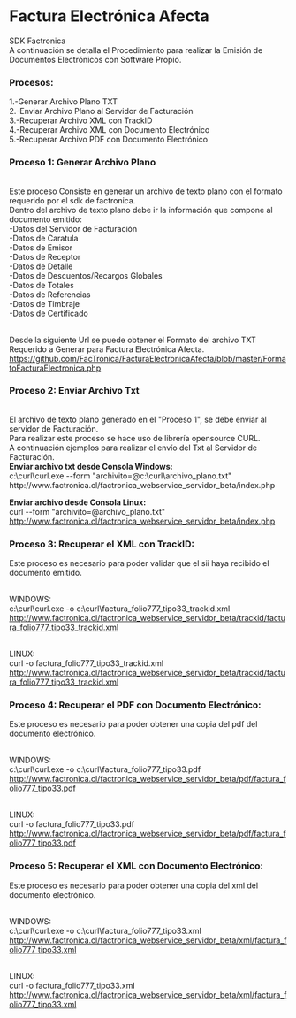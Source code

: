 # Factura Electrónica Afecta
SDK Factronica
<br>A continuación se detalla el Procedimiento para realizar la Emisión de Documentos Electrónicos con Software Propio.
<h3>Procesos:</h3>
1.-Generar Archivo Plano TXT
<br>2.-Enviar Archivo Plano al Servidor de Facturación
<br>3.-Recuperar Archivo XML con TrackID
<br>4.-Recuperar Archivo XML con Documento Electrónico
<br>5.-Recuperar Archivo PDF con Documento Electrónico

<h3>Proceso 1: Generar Archivo Plano</h3>
<br>Este proceso Consiste en generar un archivo de texto plano con el formato requerido por el sdk de factronica.
<br>Dentro del archivo de texto plano debe ir la información que compone al documento emitido:
<br>-Datos del Servidor de Facturación
<br>-Datos de Caratula
<br>-Datos de Emisor
<br>-Datos de Receptor
<br>-Datos de Detalle
<br>-Datos de Descuentos/Recargos Globales
<br>-Datos de Totales
<br>-Datos de Referencias
<br>-Datos de Timbraje
<br>-Datos de Certificado

<br>Desde la siguiente Url se puede obtener el Formato del archivo TXT Requerido a Generar para Factura Electrónica Afecta.
<br>https://github.com/FacTronica/FacturaElectronicaAfecta/blob/master/FormatoFacturaElectronica.php

<h3>Proceso 2: Enviar Archivo Txt</h3>
<br>El archivo de texto plano generado en el "Proceso 1", se debe enviar al servidor de Facturación.
<br>Para realizar este proceso se hace uso de librería opensource CURL.
<br>A continuación ejemplos para realizar el envío del Txt al Servidor de Facturación.
<br><b>Enviar archivo txt desde Consola Windows:</b>
<br>c:\curl\curl.exe --form "archivito=@c:\curl\archivo_plano.txt" http://www.factronica.cl/factronica_webservice_servidor_beta/index.php

<b>Enviar archivo desde Consola Linux:</b>
<br>curl --form "archivito=@archivo_plano.txt" http://www.factronica.cl/factronica_webservice_servidor_beta/index.php

<h3>Proceso 3: Recuperar el XML con TrackID:</h3>
Este proceso es necesario para poder validar que el sii haya recibido el documento emitido.

<br>WINDOWS:
<br>c:\curl\curl.exe -o c:\curl\factura_folio777_tipo33_trackid.xml http://www.factronica.cl/factronica_webservice_servidor_beta/trackid/factura_folio777_tipo33_trackid.xml

<br>LINUX:
<br>curl -o factura_folio777_tipo33_trackid.xml http://www.factronica.cl/factronica_webservice_servidor_beta/trackid/factura_folio777_tipo33_trackid.xml


<h3>Proceso 4: Recuperar el PDF con Documento Electrónico:</h3>
Este proceso es necesario para poder obtener una copia del pdf del documento electrónico.

<br>WINDOWS:
<br>c:\curl\curl.exe -o c:\curl\factura_folio777_tipo33.pdf http://www.factronica.cl/factronica_webservice_servidor_beta/pdf/factura_folio777_tipo33.pdf

<br>LINUX:
<br>curl -o factura_folio777_tipo33.pdf http://www.factronica.cl/factronica_webservice_servidor_beta/pdf/factura_folio777_tipo33.pdf


<h3>Proceso 5: Recuperar el XML con Documento Electrónico:</h3>
Este proceso es necesario para poder obtener una copia del xml del documento electrónico.

<br>WINDOWS:
<br>c:\curl\curl.exe -o c:\curl\factura_folio777_tipo33.xml http://www.factronica.cl/factronica_webservice_servidor_beta/xml/factura_folio777_tipo33.xml

<br>LINUX:
<br>curl -o factura_folio777_tipo33.xml http://www.factronica.cl/factronica_webservice_servidor_beta/xml/factura_folio777_tipo33.xml


